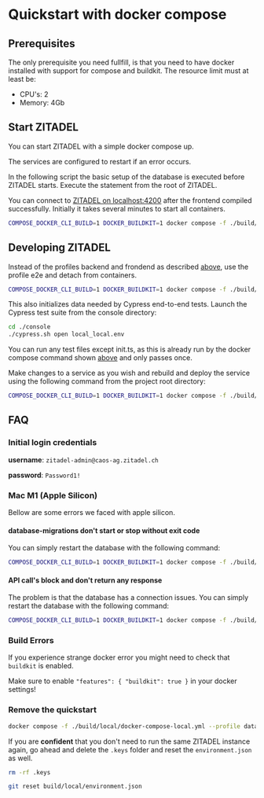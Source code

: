 # Quickstart with docker compose

## Prerequisites

The only prerequisite you need fullfill, is that you need to have docker installed with support for compose and buildkit. The resource limit must at least be:

* CPU's: 2
* Memory: 4Gb

## Start ZITADEL

You can start ZITADEL with a simple docker compose up.

The services are configured to restart if an error occurs.

In the following script the basic setup of the database is executed before ZITADEL starts. Execute the statement from the root of ZITADEL.

You can connect to [ZITADEL on localhost:4200](http://localhost:4200) after the frontend compiled  successfully. Initially it takes several minutes to start all containers.

<a name="compose-services"></a>
```bash
COMPOSE_DOCKER_CLI_BUILD=1 DOCKER_BUILDKIT=1 docker compose -f ./build/local/docker-compose-local.yml --profile backend --profile frontend up
```

## Developing ZITADEL

Instead of the profiles backend and frondend as described [above](#compose-services), use the profile e2e and detach from containers.

<a name="compose-e2e"></a>
```bash
COMPOSE_DOCKER_CLI_BUILD=1 DOCKER_BUILDKIT=1 docker compose -f ./build/local/docker-compose-local.yml --profile e2e up -d
```

This also initializes data needed by Cypress end-to-end tests. Launch the Cypress test suite from the console directory:

```bash
cd ./console
./cypress.sh open local_local.env
```

You can run any test files except init.ts, as this is already run by the docker compose command shown [above](#compose-e2e) and only passes once.

Make changes to a service as you wish and rebuild and deploy the service using the following command from the project root directory:
```bash
COMPOSE_DOCKER_CLI_BUILD=1 DOCKER_BUILDKIT=1 docker compose -f ./build/local/docker-compose-local.yml up -d --no-deps --build <compose service>
```

## FAQ

### Initial login credentials

**username**: `zitadel-admin@caos-ag.zitadel.ch`

**password**: `Password1!`  

### Mac M1 (Apple Silicon)

Bellow are some errors we faced with apple silicon.

#### database-migrations don't start or stop without exit code

You can simply restart the database with the following command:

```bash
COMPOSE_DOCKER_CLI_BUILD=1 DOCKER_BUILDKIT=1 docker compose -f ./build/local/docker-compose-local.yml restart db
```

#### API call's block and don't return any response

The problem is that the database has a connection issues. You can simply restart the database with the following command:

```bash
COMPOSE_DOCKER_CLI_BUILD=1 DOCKER_BUILDKIT=1 docker compose -f ./build/local/docker-compose-local.yml restart db
```

### Build Errors

If you experience strange docker error you might need to check that `buildkit` is enabled.

Make sure to enable `"features": { "buildkit": true }` in your docker settings!

### Remove the quickstart

```Bash
docker compose -f ./build/local/docker-compose-local.yml --profile database --profile init-backend --profile init-frontend --profile backend --profile frontend rm
```

If you are **confident** that you don't need to run the same ZITADEL instance again, go ahead and delete the `.keys` folder and reset the `environment.json` as well.

```Bash
rm -rf .keys
```

```Bash
git reset build/local/environment.json
```
